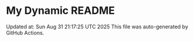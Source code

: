 # My Dynamic README
Updated at: Sun Aug 31 21:17:25 UTC 2025
This file was auto-generated by GitHub Actions.
